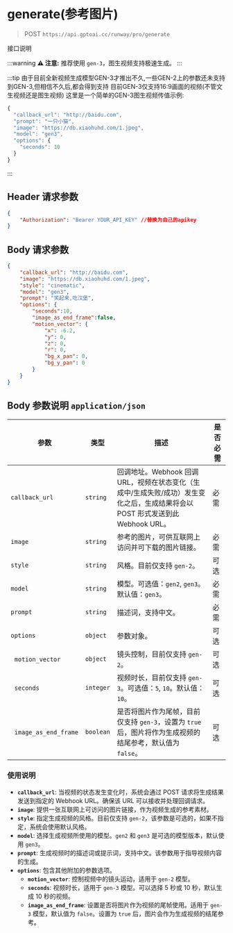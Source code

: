 # generate(参考图片)
>POST `https://api.gptoai.cc/runway/pro/generate`

接口说明


:::warning
<strong>⚠️ 注意:</strong> 推荐使用 `gen-3`，图生视频支持极速生成。
:::


:::tip
由于目前全新视频生成模型GEN-3才推出不久,一些GEN-2上的参数还未支持到GEN-3,但相信不久后,都会得到支持
目前GEN-3仅支持16:9画面的视频(不管文生视频还是图生视频)
这里是一个简单的GEN-3图生视频传值示例:

```js
{
  "callback_url": "http://baidu.com",
  "prompt": "一只小猫",
  "image": "https://db.xiaohuhd.com/1.jpeg",
  "model": "gen3",
  "options": {
    "seconds": 10
  }
}
```
:::
## Header 请求参数
```json
{
    "Authorization": "Bearer YOUR_API_KEY" //替换为自己的apikey
}
```
## Body 请求参数
```json
{
    "callback_url": "http://baidu.com",
    "image": "https://db.xiaohuhd.com/1.jpeg",
    "style": "cinematic",
    "model": "gen3",
    "prompt": "笑起来,吃汉堡",
    "options": {
        "seconds":10,
        "image_as_end_frame":false,
        "motion_vector": {
            "x": -6.2,
            "y": 0,
            "z": 0,
            "r": 0,
            "bg_x_pan": 0,
            "bg_y_pan": 0
        }
    }
}
```

## Body 参数说明 `application/json`

| 参数                 | 类型      | 描述                                                                                          | 是否必需 |
|----------------------|-----------|-----------------------------------------------------------------------------------------------|----------|
| `callback_url`       | `string`  | 回调地址。Webhook 回调 URL，视频在状态变化（生成中/生成失败/成功）发生变化之后，生成结果将会以 POST 形式发送到此 Webhook URL。 | 必需     |
| `image`              | `string`  | 参考的图片，可供互联网上访问并可下载的图片链接。                                                | 必需     |
| `style`              | `string`  | 风格。目前仅支持 `gen-2`。                                                                     | 可选     |
| `model`              | `string`  | 模型。可选值：`gen2`, `gen3`。默认值：`gen3`。                                                  | 必需     |
| `prompt`             | `string`  | 描述词，支持中文。                                                                              | 必需     |
| `options`            | `object`  | 参数对象。                                                                                     | 可选     |
| &nbsp;&nbsp;`motion_vector`  | `object`  | 镜头控制，目前仅支持 `gen-2`。                                                                | 可选     |
| &nbsp;&nbsp;`seconds`        | `integer` | 视频时长，目前仅支持 `gen-3`。可选值：`5`, `10`。默认值：`10`。                               | 可选     |
| &nbsp;&nbsp;`image_as_end_frame` | `boolean` | 是否将图片作为尾帧，目前仅支持 `gen-3`，设置为 `true` 后，图片将作为生成视频的结尾参考，默认值为 `false`。 | 可选     |



### 使用说明

- **`callback_url`**: 当视频的状态发生变化时，系统会通过 POST 请求将生成结果发送到指定的 Webhook URL。确保该 URL 可以接收并处理回调请求。
- **`image`**: 提供一张互联网上可访问的图片链接，作为视频生成的参考素材。
- **`style`**: 指定生成视频的风格。目前仅支持 `gen-2`，该参数是可选的，如果不指定，系统会使用默认风格。
- **`model`**: 选择生成视频所使用的模型。`gen2` 和 `gen3` 是可选的模型版本，默认使用 `gen3`。
- **`prompt`**: 生成视频时的描述词或提示词，支持中文。该参数用于指导视频内容的生成。
- **`options`**: 包含其他附加的参数选项。
  - **`motion_vector`**: 控制视频中的镜头运动，适用于 `gen-2` 模型。
  - **`seconds`**: 视频时长，适用于 `gen-3` 模型。可以选择 5 秒或 10 秒，默认生成 10 秒的视频。
  - **`image_as_end_frame`**: 设置是否将图片作为视频的尾帧使用。适用于 `gen-3` 模型，默认值为 `false`。设置为 `true` 后，图片会作为生成视频的结尾参考。
